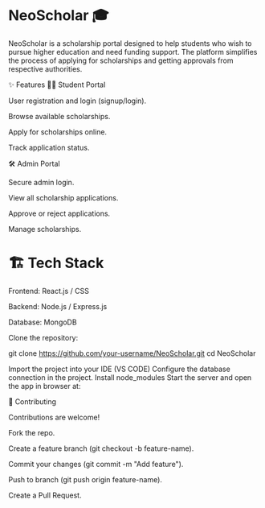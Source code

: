 # NeoScholar 🎓

NeoScholar is a scholarship portal designed to help students who wish to pursue higher education and need funding support. The platform simplifies the process of applying for scholarships and getting approvals from respective authorities.

✨ Features
👨‍🎓 Student Portal

User registration and login (signup/login).

Browse available scholarships.

Apply for scholarships online.

Track application status.

🛠️ Admin Portal

Secure admin login.

View all scholarship applications.

Approve or reject applications.

Manage scholarships.

# 🏗️ Tech Stack

Frontend: React.js / CSS

Backend: Node.js / Express.js

Database: MongoDB


Clone the repository:

git clone https://github.com/your-username/NeoScholar.git
cd NeoScholar

Import the project into your IDE (VS CODE)
Configure the database connection in the project.
Install node_modules
Start the server and open the app in browser at:


🤝 Contributing

Contributions are welcome!

Fork the repo.

Create a feature branch (git checkout -b feature-name).

Commit your changes (git commit -m "Add feature").

Push to branch (git push origin feature-name).

Create a Pull Request.

